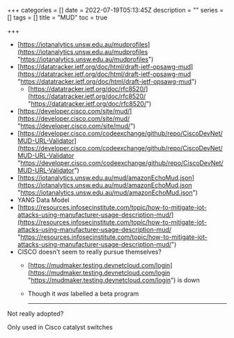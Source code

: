 +++
categories = []
date = 2022-07-19T05:13:45Z
description = ""
series = []
tags = []
title = "MUD"
toc = true

+++
* [https://iotanalytics.unsw.edu.au/mudprofiles](https://iotanalytics.unsw.edu.au/mudprofiles "https://iotanalytics.unsw.edu.au/mudprofiles")
* [https://datatracker.ietf.org/doc/html/draft-ietf-opsawg-mud](https://datatracker.ietf.org/doc/html/draft-ietf-opsawg-mud "https://datatracker.ietf.org/doc/html/draft-ietf-opsawg-mud")
  * [https://datatracker.ietf.org/doc/rfc8520/](https://datatracker.ietf.org/doc/rfc8520/ "https://datatracker.ietf.org/doc/rfc8520/")
* [https://developer.cisco.com/site/mud/](https://developer.cisco.com/site/mud/ "https://developer.cisco.com/site/mud/")
* [https://developer.cisco.com/codeexchange/github/repo/CiscoDevNet/MUD-URL-Validator](https://developer.cisco.com/codeexchange/github/repo/CiscoDevNet/MUD-URL-Validator "https://developer.cisco.com/codeexchange/github/repo/CiscoDevNet/MUD-URL-Validator")
* [https://iotanalytics.unsw.edu.au/mud/amazonEchoMud.json](https://iotanalytics.unsw.edu.au/mud/amazonEchoMud.json "https://iotanalytics.unsw.edu.au/mud/amazonEchoMud.json")
* YANG Data Model
* [https://resources.infosecinstitute.com/topic/how-to-mitigate-iot-attacks-using-manufacturer-usage-description-mud/](https://resources.infosecinstitute.com/topic/how-to-mitigate-iot-attacks-using-manufacturer-usage-description-mud/ "https://resources.infosecinstitute.com/topic/how-to-mitigate-iot-attacks-using-manufacturer-usage-description-mud/")
* CISCO doesn't seem to really pursue themselves?
  * [https://mudmaker.testing.devnetcloud.com/login](https://mudmaker.testing.devnetcloud.com/login "https://mudmaker.testing.devnetcloud.com/login") is down
  * Though it _was_ labelled a beta program

    ***

Not really adopted?

Only used in Cisco catalyst switches